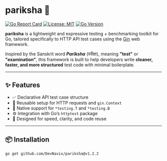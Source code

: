 # pariksha 🧪

[![Go Report Card](https://goreportcard.com/badge/github.com/DevNavix/pariksha)](https://goreportcard.com/report/github.com/DevNavix/pariksha)
[![License: MIT](https://img.shields.io/badge/License-MIT-blue.svg)](https://github.com/DevNavix/pariksha/blob/main/LICENSE)
[![Go Version](https://img.shields.io/badge/go-1.20+-blue)](https://golang.org/dl/)

**pariksha** is a lightweight and expressive testing + benchmarking toolkit for Go, tailored specifically to HTTP API test cases using the [Gin](https://github.com/gin-gonic/gin) web framework.

Inspired by the Sanskrit word _**Pariksha**_ (परीक्षा), meaning **"test"** or **"examination"**, this framework is built to help developers write **cleaner, faster, and more structured** test code with minimal boilerplate.

---

## ✨ Features

- ✅ Declarative API test case structure
- 🔁 Reusable setup for HTTP requests and `gin.Context`
- 🧪 Native support for `*testing.T` and `*testing.B`
- ⚙️ Integration with Go’s `httptest` package
- 🚀 Designed for speed, clarity, and code reuse

---

## 📦 Installation

```bash
go get github.com/DevNavix/pariksha@v1.2.2
